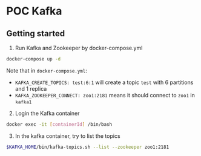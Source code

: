 # POC Kafka

## Getting started

1. Run Kafka and Zookeeper by docker-compose.yml

```sh
docker-compose up -d
```

Note that in `docker-compose.yml`:

- `KAFKA_CREATE_TOPICS: test:6:1` will create a topic `test` with 6 partitions and 1 replica
- `KAFKA_ZOOKEEPER_CONNECT: zoo1:2181` means it should connect to `zoo1` in `kafka1`

2. Login the Kafka container

```sh
docker exec -it [containerId] /bin/bash
```

3. In the kafka container, try to list the topics

```sh
$KAFKA_HOME/bin/kafka-topics.sh --list --zookeeper zoo1:2181
```